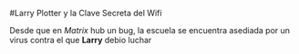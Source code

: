 #Larry Plotter y la Clave Secreta del Wifi

Desde que en *Matrix* hub un bug, la escuela se encuentra asediada
por un virus contra el que **Larry** debio luchar
